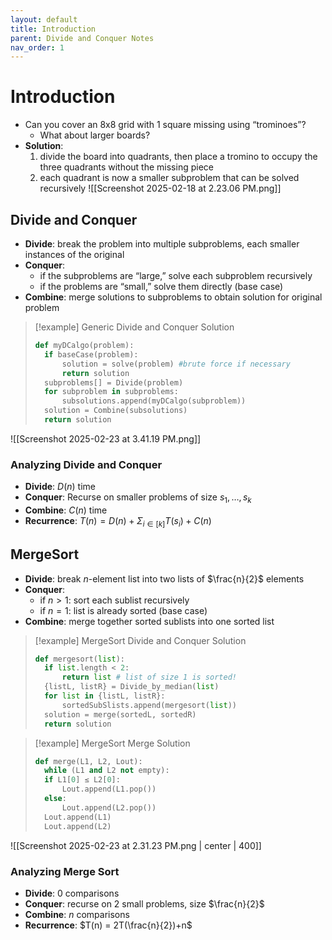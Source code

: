 ```yaml
---
layout: default
title: Introduction
parent: Divide and Conquer Notes
nav_order: 1
---
```

# Introduction
- Can you cover an 8x8 grid with 1 square missing using “trominoes”?
	- What about larger boards?
- **Solution**:
	1. divide the board into quadrants, then place a tromino to occupy the three quadrants without the missing piece
	2. each quadrant is now a smaller subproblem that can be solved recursively
![[Screenshot 2025-02-18 at 2.23.06 PM.png]]

## Divide and Conquer
- **Divide**: break the problem into multiple subproblems, each smaller instances of the original
- **Conquer**:
	- if the subproblems are “large,” solve each subproblem recursively
	- if the problems are “small,” solve them directly (base case)
- **Combine**: merge solutions to subproblems to obtain solution for original problem

>[!example] Generic Divide and Conquer Solution
>```Python
> def myDCalgo(problem):  
>	if baseCase(problem):  
>		solution = solve(problem) #brute force if necessary  
>		return solution  
>	subproblems[] = Divide(problem)  
>	for subproblem in subproblems:  
>		subsolutions.append(myDCalgo(subproblem))  
>	solution = Combine(subsolutions)  
>	return solution
>```

![[Screenshot 2025-02-23 at 3.41.19 PM.png]]

### Analyzing Divide and Conquer
- **Divide**: $D(n)$ time
- **Conquer**: Recurse on smaller problems of size $s_1, …, s_k$
- **Combine**: $C(n)$ time
- **Recurrence**: $T(n) = D(n) + \Sigma_{i\in[k]}T(s_i) + C(n)$

## MergeSort
- **Divide**: break $n$-element list into two lists of $\frac{n}{2}$ elements
- **Conquer**:
	- if $n>1$: sort each sublist recursively
	- if $n=1$: list is already sorted (base case)
- **Combine**: merge together sorted sublists into one sorted list

>[!example] MergeSort Divide and Conquer Solution
>```Python
> def mergesort(list):
>	if list.length < 2:
>		return list # list of size 1 is sorted!
>	{listL, listR} = Divide_by_median(list)
>	for list in {listL, listR}:
>		sortedSubSlists.append(mergesort(list))
>	solution = merge(sortedL, sortedR)
>	return solution
>```

>[!example] MergeSort Merge Solution
>```Python
>def merge(L1, L2, Lout):
>	while (L1 and L2 not empty):
>	if L1[0] ≤ L2[0]:
> 		Lout.append(L1.pop())
>	else:
> 		Lout.append(L2.pop())
> 	Lout.append(L1)
>	Lout.append(L2)

![[Screenshot 2025-02-23 at 2.31.23 PM.png | center | 400]]

### Analyzing Merge Sort
- **Divide**: 0 comparisons
- **Conquer**: recurse on 2 small problems, size $\frac{n}{2}$
- **Combine**: $n$ comparisons
- **Recurrence**: $T(n) = 2T(\frac{n}{2})+n$